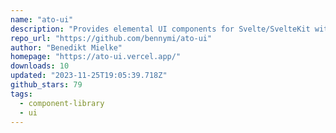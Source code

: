 ```yaml
---
name: "ato-ui"
description: "Provides elemental UI components for Svelte/SvelteKit with UnoCSS and Melt UI."
repo_url: "https://github.com/bennymi/ato-ui"
author: "Benedikt Mielke"
homepage: "https://ato-ui.vercel.app/"
downloads: 10
updated: "2023-11-25T19:05:39.718Z"
github_stars: 79
tags: 
  - component-library
  - ui
---
```

